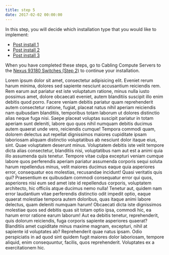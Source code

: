 ```yaml
---
title: step 5
date: 2017-02-02 00:00:00
---
```


In this step, you will decide which installation type that you would like to implement:

- [Post install 1](post-install-1.html)
- [Post install 2](post-install-2.html)
- [Post install 3](post-install-3.html)

When you have completed these steps, go to Cabling Compute Servers to the [Nexus 93180 Switches (Step 2)](step-2.html) to continue your installation. 

Lorem ipsum dolor sit amet, consectetur adipisicing elit. Eveniet rerum harum minima, dolores sed sapiente nesciunt accusantium reiciendis rem. Rem earum aut pariatur est iste voluptatum ratione, minus nulla iusto possimus amet, dolore obcaecati eveniet, autem blanditiis suscipit illo enim debitis quod porro. Facere veniam debitis pariatur quam reprehenderit autem consectetur ratione, fugiat, placeat natus nihil aperiam reiciendis nam quibusdam blanditiis, temporibus totam laborum ut dolores distinctio alias neque fuga nisi. Saepe placeat voluptas suscipit pariatur in totam aperiam sunt deleniti, labore quo quos nihil numquam debitis ducimus autem quaerat unde vero, reiciendis cumque! Tempora commodi quam, dolorem delectus aut repellat dignissimos maiores cupiditate ipsam laboriosam aliquam distinctio voluptatibus ab nesciunt dolor itaque eius, sint. Quae voluptatem deserunt minus. Voluptatem debitis iste velit tempore dicta alias consectetur, blanditiis nisi, voluptatibus nam aut est a animi quia illo assumenda quis tenetur. Tempore vitae culpa excepturi veniam cumque labore quos perferendis aperiam pariatur assumenda corporis sequi soluta harum repellendus minus, velit maiores ducimus eaque quia asperiores error, consequatur eos molestias, recusandae incidunt! Quasi veritatis quis qui? Praesentium ex quibusdam commodi consequatur error qui quos, asperiores nisi eum sed amet iste id repellendus corporis, voluptatem architecto, hic officiis atque ducimus nemo nulla! Tenetur aut, quidem nam error laudantium vitae perferendis distinctio odit impedit optio, eaque quaerat molestiae tempora autem doloribus, quas itaque animi labore delectus, quam deleniti numquam harum! Obcaecati dicta iste dignissimos molestiae quos sed debitis quas sit totam optio ipsa, commodi hic, ea harum error ratione earum laborum! Aut ea debitis tenetur, reprehenderit, quis dolorum reiciendis, fuga corporis sapiente asperiores quaerat? Blanditiis amet cupiditate minus maxime magnam, excepturi, nihil at sapiente id voluptates ab? Reprehenderit quae natus ipsam. Odio perspiciatis in ad quod sint quidem fugit maiores dolor laboriosam, tempore aliquid, enim consequuntur, facilis, quos reprehenderit. Voluptates ex a exercitationem hic.